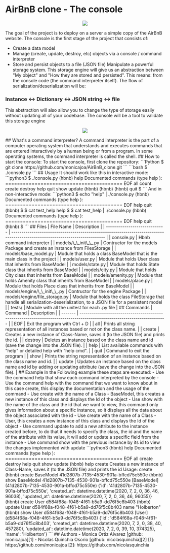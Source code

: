 # AirBnB clone - The console
<p align="center">
<img src="https://holbertonintranet.s3.amazonaws.com/uploads/medias/2018/6/65f4a1dd9c51265f49d0.png?X-Amz-Algorithm=AWS4-HMAC-SHA256&X-Amz-Credential=AKIARDDGGGOUWMNL5ANN%2F20200702%2Fus-east-1%2Fs3%2Faws4_request&X-Amz-Date=20200702T050200Z&X-Amz-Expires=86400&X-Amz-SignedHeaders=host&X-Amz-Signature=ff9702fa25141ec26348e486857da02b84193628be40f0285b4eef00d43edbda">
</p>

The goal of the project is to deploy on a server a simple copy of the AirBnB website.
The console is the first stage of the project that consists of:
- Create a data model
- Manage (create, update, destroy, etc) objects via a console / command interpreter
- Store and persist objects to a file (JSON file)
  Manipulate a powerful storage system. This storage engine will give us an abstraction between "My object" and "How they are stored and persisted". This means: from the console code (the command interpreter itself). The flow of serialization/deserialization will be:
### Instance <-> Dictionary <-> JSON string <-> file
This abstraction will also allow you to change the type of storage easily without updating all of your codebase.
The console will be a tool to validate this storage engine
<p align="center">
<img src="https://holbertonintranet.s3.amazonaws.com/uploads/medias/2018/6/815046647d23428a14ca.png?X-Amz-Algorithm=AWS4-HMAC-SHA256&X-Amz-Credential=AKIARDDGGGOUWMNL5ANN%2F20200702%2Fus-east-1%2Fs3%2Faws4_request&X-Amz-Date=20200702T055729Z&X-Amz-Expires=86400&X-Amz-SignedHeaders=host&X-Amz-Signature=2bbf5d26455d6a0beb55d61637a55d7d457df6a389954e597f7a8278f98b168d">
</p>
## What's a command interpreter?
A command interpreter is the part of a computer operating system that understands and executes commands that are entered interactively by a human being or from a program. In some operating systems, the command interpreter is called the shell.
## How to start the console:
To start the console, first clone the repository:
```Python
$ git clone https://github.com/monicajoa/AirBnB_clone.git
```
```bash
$ ./console.py
```
## Usage
It should work like this in interactive mode:
```python3
$ ./console.py
(hbnb) help
Documented commands (type help <topic>):
========================================
EOF  all  count  create  destroy  help  quit  show  update
(hbnb)
(hbnb)
(hbnb) quit
$
```
And in non-interactive mode:
```python3
$ echo "help" | ./console.py
(hbnb)
Documented commands (type help <topic>):
========================================
EOF  help  quit
(hbnb)
$
$ cat test_help
help
$
$ cat test_help | ./console.py
(hbnb)
Documented commands (type help <topic>):
========================================
EOF  help  quit
(hbnb)
$
```
## Files
| File Name                     | Description                                                                                                                  |
| ----------------------------- | ---------------------------------------------------------------------------------------------------------------------------- |
| console.py                    | Hbnb command interpreter                                                                                                     |
| models/\_\_init\_\_.py        | Contructor for the models Package and create an instance from FilesStorage                                                   |
| models/base_model.py          | Module that holds a class BaseModel that is the main class in the project                                                    |
| models/user.py                | Module that holds User class that inherits from BaseModel                                                                    |
| models/state.py               | Module that holds State class that inherits from BaseModel                                                                   |
| models/city.py                | Module that holds City class that inherits from BaseModel                                                                    |
| models/amenity.py             | Module that holds Amenity class that inherits from BaseModel                                                                 |
| models/place.py               | Module that holds Place class that inherits from BaseModel                                                                   |
| models/engine/\_\_init\_\_.py | Contructor for the engine Package                                                                                            |
| models/engine/file_storage.py | Module that holds the class FileStorage that handle all serialization-deserialization, to a JSON file for a persistent model |
| tests/                        | Module with all the unitest for each .py file                                                                                |
## Commands
| Command | Description                                                                                                              |
| ------- | ------------------------------------------------------------------------------------------------------------------------ |
| EOF     | Exit the program with Ctrl + D                                                                                           |
| all     | Prints all string representation of all instances based or not on the class name.                                        |
| create  | Creates a new instance of Class-Name, saves it (to the JSON file) and prints the id.                                     |
| destroy | Deletes an instance based on the class name and id (save the change into the JSON file).                                 |
| help    | List available commands with "help" or detailed help with "help cmd".                                                    |
| quit    | Command to exit the program                                                                                              |
| show    | Prints the string representation of an instance based on the class name and id.                                          |
| update  | Updates an instance based on the class name and id by adding or updating attribute (save the change into the JSON file). |
## Example
In the Following example these steps are executed:
- Use the command help that show each command interpreted by the console
- Use the command help with the command that we want to know about in this case create, this display the documentation and the usage of the command
- Use create with the name of a Class - BaseModel, this creates a new instance of this class and displays the Id of the object
- Use show with the name of the class and the id that we want to view, this command only gives information about a specific instance, so it displays all the data about the object associated with the id
- Use create with the name of a Class - User, this creates a new instance of this class and displays the Id of the object
- Use command update to add a new attribute to the instance created before, to do that it needs to specify the class, the id and the name of the attribute with its value, it will add or update a specific field from the instance
- Use command show with the previous instance by its id to view the changes implemented with update
```python3
(hbnb) help
Documented commands (type help <topic>):
========================================
EOF  all  create  destroy  help  quit  show  update
(hbnb) help create
Creates a new instance of Class-Name, saves
        it (to the JSON file) and prints the id
        Usage: create <ClassName>
(hbnb) create BaseModel
41d2807b-7135-4530-901a-bffcd75c550e
(hbnb) show BaseModel 41d2807b-7135-4530-901a-bffcd75c550e
[BaseModel] (41d2807b-7135-4530-901a-bffcd75c550e) {'id': '41d2807b-7135-4530-901a-bffcd75c550e', 'created_at': datetime.datetime(2020, 7, 2, 0, 36, 46, 96038), 'updated_at': datetime.datetime(2020, 7, 2, 0, 36, 46, 96055)}
(hbnb) create User
d584f68a-f048-4f61-b5a9-dd76f5c8b403
(hbnb) update User d584f68a-f048-4f61-b5a9-dd76f5c8b403 name "Holberton"
(hbnb) show User d584f68a-f048-4f61-b5a9-dd76f5c8b403
[User] (d584f68a-f048-4f61-b5a9-dd76f5c8b403) {'id': 'd584f68a-f048-4f61-b5a9-dd76f5c8b403', 'created_at': datetime.datetime(2020, 7, 2, 0, 38, 40, 457280), 'updated_at': datetime.datetime(2020, 7, 2, 0, 39, 10, 374325), 'name': 'Holberton'}
```
## Authors
- Monica Ortiz Alvarez [github: monicajoa][1]
- Nicolas Quinchia Osorio [github: nicolasquinchia][2]
[1]: https://github.com/monicajoa
[2]: https://github.com/nicolasquinchia
